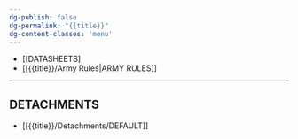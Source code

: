 ```yaml
---
dg-publish: false
dg-permalink: "{{title}}"
dg-content-classes: 'menu'
---
```

- [[DATASHEETS]
- [[{{title}}/Army Rules|ARMY RULES]]

***

## DETACHMENTS

- [[{{title}}/Detachments/DEFAULT]]